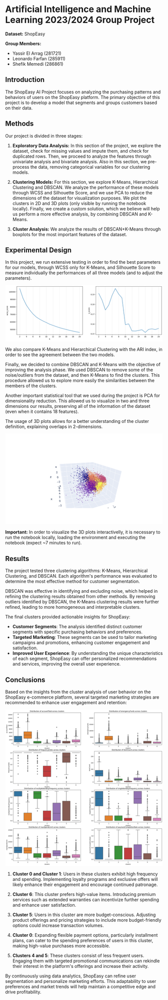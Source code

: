 # Artificial Intelligence and Machine Learning 2023/2024 Group Project

**Dataset:** ShopEasy

**Group Members:**

- Yassir El Arrag (281721)
- Leonardo Farfan (285911)
- Shefik Memedi (286861)

## Introduction

The ShopEasy AI Project focuses on analyzing the purchasing patterns and behaviors of users on the ShopEasy platform. The primary objective of this project is to develop a model that segments and groups customers based on their data.

## Methods

Our project is divided in three stages:

1. **Exploratory Data Analysis:** In this section of the project, we explore the dataset, check for missing values and impute them, and check for duplicated rows. Then, we proceed to analyze the features through univariate analysis and bivariate analysis. Also in this section, we pre-process the data, removing categorical variables for our clustering models.

2. **Clustering Models:** For this section, we explore K-Means, Hierarchical Clustering and DBSCAN. We analyze the performance of these models through WCSS and Silhouette Score, and we use PCA to reduce the dimensions of the dataset for visualization purposes. We plot the clusters in 2D and 3D plots (only visible by running the notebook locally). Finally, we create a custom solution, which we believe will help us perform a more effective analysis, by combining DBSCAN and K-Means.

3. **Cluster Analysis:** We analyze the results of DBSCAN+K-Means through boxplots for the most important features of the dataset.

## Experimental Design

In this project, we run extensive testing in order to find the best parameters for our models, through WCSS only for K-Means, and Silhouette Score to measure individually the performances of all three models (and to adjust the parameters).

![K-Means Performance Analysis](./images/k-means.png)

We also compare K-Means and Hierarchical Clustering with the ARI index, in order to see the agreement between the two models.

Finally, we decided to combine DBSCAN and K-Means with the objective of improving the analysis phase. We used DBSCAN to remove some of the noise/outliers from the dataset, and then K-Means to find the clusters. This procedure allowed us to explore more easily the similarities between the members of the clusters.

Another important statistical tool that we used during the project is PCA for dimensionality reduction. This allowed us to visualize in two and three dimensions our results, preserving all of the information of the dataset (even when it contains 18 features).

The usage of 3D plots allows for a better understanding of the cluster definition, explaining overlaps in 2-dimensions.

![3D Clustering](./images/3dplot.png)

**Important:** In order to visualize the 3D plots interactivelly, it is necessary to run the notebook locally, loading the environment and executing the notebook (expect ~7 minutes to run).

## Results

The project tested three clustering algorithms: K-Means, Hierarchical Clustering, and DBSCAN. Each algorithm's performance was evaluated to determine the most effective method for customer segmentation.

DBSCAN was effective in identifying and excluding noise, which helped in refining the clustering results obtained from other methods. By removing outliers identified by DBSCAN, the K-Means clustering results were further refined, leading to more homogeneous and interpretable clusters.

The final clusters provided actionable insights for ShopEasy:

- **Customer Segments**: The analysis identified distinct customer segments with specific purchasing behaviors and preferences.
- **Targeted Marketing**: These segments can be used to tailor marketing campaigns and promotions, enhancing customer engagement and satisfaction.
- **Improved User Experience**: By understanding the unique characteristics of each segment, ShopEasy can offer personalized recommendations and services, improving the overall user experience.

## Conclusions

Based on the insights from the cluster analysis of user behavior on the ShopEasy e-commerce platform, several targeted marketing strategies are recommended to enhance user engagement and retention:

![Results Boxplots](./images/boxplots.png)

1. **Cluster 0 and Cluster 1**: Users in these clusters exhibit high frequency and spending. Implementing loyalty programs and exclusive offers will likely enhance their engagement and encourage continued patronage.

2. **Cluster 6**: This cluster prefers high-value items. Introducing premium services such as extended warranties can incentivize further spending and enhance user satisfaction.

3. **Cluster 5**: Users in this cluster are more budget-conscious. Adjusting product offerings and pricing strategies to include more budget-friendly options could increase transaction volumes.

4. **Cluster 0**: Expanding flexible payment options, particularly installment plans, can cater to the spending preferences of users in this cluster, making high-value purchases more accessible.

5. **Clusters 4 and 5**: These clusters consist of less frequent users. Engaging them with targeted promotional communications can rekindle their interest in the platform's offerings and increase their activity.

By continuously using data analytics, ShopEasy can refine user segmentation and personalize marketing efforts. This adaptability to user preferences and market trends will help maintain a competitive edge and drive profitability.
